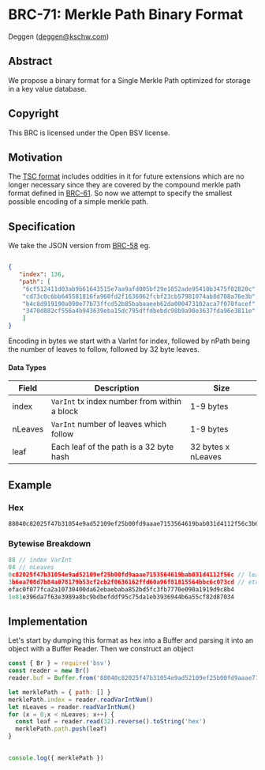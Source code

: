 # BRC-71: Merkle Path Binary Format

Deggen (deggen@kschw.com)

## Abstract

We propose a binary format for a Single Merkle Path optimized for storage in a key value database.

## Copyright

This BRC is licensed under the Open BSV license.

## Motivation

The [TSC format](https://tsc.bsvblockchain.org/standards/merkle-proof-standardised-format/) includes oddities in it for future extensions which are no longer necessary since they are covered by the compound merkle path format defined in [BRC-61](./0061.md). So now we attempt to specify the smallest possible encoding of a simple merkle path.

## Specification

We take the JSON version from [BRC-58](./0058.md) eg.

```json

{ 
   "index": 136,
   "path": [
	"6cf512411d03ab9b61643515e7aa9afd005bf29e1052ade95410b3475f02820c",
	"cd73c0c6bb645581816fa960fd2f1636062fcbf23cb57981074ab8d708a76e3b",
	"b4c8d919190a090e77b73ffcd52b85babaaeeb62da000473102aca7f070facef",
	"3470d882cf556a4b943639eba15dc795dffdbebdc98b9a98e3637fda96e3811e"
    ]
}
```

Encoding in bytes we start with a VarInt for index, followed by nPath being the number of leaves to follow, followed by 32 byte leaves.


#### Data Types

| Field                | Description                                                                      |        Size          |
|----------------------|----------------------------------------------------------------------------------|----------------------|
| index              | `VarInt` tx index number from within a block                                      | 1-9 bytes            |
| nLeaves              | `VarInt` number of leaves which follow                                           | 1-9 bytes            |
| leaf                 | Each leaf of the path is a 32 byte hash                                                      | 32 bytes x nLeaves       |

## Example

### Hex
```
88040c82025f47b31054e9ad52109ef25b00fd9aaae7153564619bab031d4112f56c3b6ea708d7b84a078179b53cf2cb2f0636162ffd60a96f81815564bbc6c073cdefac0f077fca2a10730400da62ebaebaba852bd5fc3fb7770e090a1919d9c8b41e81e396da7f63e3989a8bc9bdbefddf95c75da1eb3936944b6a55cf82d87034
```

### Bytewise Breakdown
```javascript
88 // index VarInt
04 // nLeaves
0c82025f47b31054e9ad52109ef25b00fd9aaae7153564619bab031d4112f56c // leaf
3b6ea708d7b84a078179b53cf2cb2f0636162ffd60a96f81815564bbc6c073cd // etc.
efac0f077fca2a10730400da62ebaebaba852bd5fc3fb7770e090a1919d9c8b4
1e81e396da7f63e3989a8bc9bdbefddf95c75da1eb3936944b6a55cf82d87034
```

## Implementation

Let's start by dumping this format as hex into a Buffer and parsing it into an object with a Buffer Reader. Then we construct an object

```javascript
const { Br } = require('bsv')
const reader = new Br()
reader.buf = Buffer.from('88040c82025f47b31054e9ad52109ef25b00fd9aaae7153564619bab031d4112f56c3b6ea708d7b84a078179b53cf2cb2f0636162ffd60a96f81815564bbc6c073cdefac0f077fca2a10730400da62ebaebaba852bd5fc3fb7770e090a1919d9c8b41e81e396da7f63e3989a8bc9bdbefddf95c75da1eb3936944b6a55cf82d87034', 'hex')

let merklePath = { path: [] }
merklePath.index = reader.readVarIntNum()
let nLeaves = reader.readVarIntNum()
for (x = 0;x < nLeaves; x++) {
  const leaf = reader.read(32).reverse().toString('hex')
  merklePath.path.push(leaf)
}

	
console.log({ merklePath })
```
